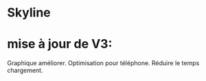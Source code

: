 # Skyline

# mise à jour de V3:
Graphique améliorer.
Optimisation pour téléphone.
Réduire le temps chargement.
